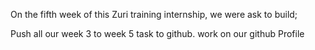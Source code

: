 On the fifth week of this Zuri training internship, we were ask to build;

Push all our week 3 to week 5 task to github.
work on our github Profile
